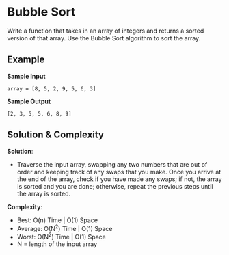 # Bubble Sort  
Write a function that takes in an array of integers and returns a sorted version of that array. Use the Bubble Sort algorithm to sort the array.  

## Example  
__Sample Input__  
```
array = [8, 5, 2, 9, 5, 6, 3]
```
__Sample Output__  
```
[2, 3, 5, 5, 6, 8, 9]
```

## Solution & Complexity  
__Solution__:  
* Traverse the input array, swapping any two numbers that are out of order and keeping track of any swaps that you make. Once you arrive at the end of the array, check if you have made any swaps; if not, the array is sorted and you are done; otherwise, repeat the previous steps until the array is sorted.  

__Complexity__:  
* Best: O(n) Time | O(1) Space  
* Average: O(N<sup>2</sup>) Time | O(1) Space  
* Worst: O(N<sup>2</sup>) Time | O(1) Space  
* N = length of the input array